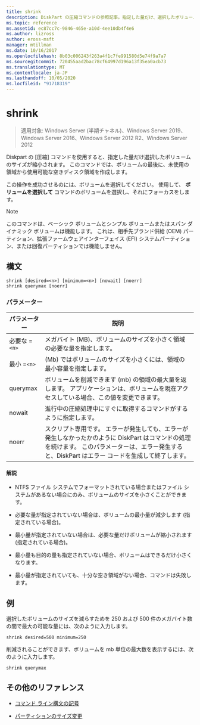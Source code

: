 ```yaml
---
title: shrink
description: DiskPart の圧縮コマンドの参照記事。指定した量だけ、選択したボリュームのサイズが小さくなります。
ms.topic: reference
ms.assetid: ec87cc7c-9846-465e-a10d-4ee10db4f4e6
ms.author: lizross
author: eross-msft
manager: mtillman
ms.date: 10/16/2017
ms.openlocfilehash: 8b03c006243f263a4f1c7fe991580d5e74f9a7a7
ms.sourcegitcommit: 720455aad2bac78cf64997d196a13f35ea0acb73
ms.translationtype: MT
ms.contentlocale: ja-JP
ms.lasthandoff: 10/05/2020
ms.locfileid: "91718319"
---
```

# <a name="shrink"></a>shrink

> 適用対象: Windows Server (半期チャネル)、Windows Server 2019、Windows Server 2016、Windows Server 2012 R2、Windows Server 2012

Diskpart の [圧縮] コマンドを使用すると、指定した量だけ選択したボリュームのサイズが縮小されます。 このコマンドでは、ボリュームの最後に、未使用の領域から使用可能な空きディスク領域を作成します。

この操作を成功させるのには、ボリュームを選択してください。 使用して、 **ボリュームを選択して** コマンドのボリュームを選択し、それにフォーカスをします。

> [!NOTE]
> このコマンドは、ベーシック ボリュームとシンプル ボリュームまたはスパン ダイナミック ボリュームは機能します。 これは、相手先ブランド供給 (OEM) パーティション、拡張ファームウェアインターフェイス (EFI) システムパーティション、または回復パーティションでは機能しません。

## <a name="syntax"></a>構文

```
shrink [desired=<n>] [minimum=<n>] [nowait] [noerr]
shrink querymax [noerr]
```

### <a name="parameters"></a>パラメーター

| パラメーター | 説明 |
|--|--|
| 必要な =`<n>` | メガバイト (MB)、ボリュームのサイズを小さく領域の必要な量を指定します。 |
| 最小 =`<n>` | (Mb) ではボリュームのサイズを小さくには、領域の最小容量を指定します。 |
| querymax | ボリュームを削減できます (mb) の領域の最大量を返します。 アプリケーションは、ボリュームを現在アクセスしている場合、この値を変更できます。 |
| nowait | 進行中の圧縮処理中にすぐに取得するコマンドがするように指定します。 |
| noerr | スクリプト専用です。 エラーが発生しても、エラーが発生しなかったかのように DiskPart はコマンドの処理を続けます。 このパラメーターは、エラー発生すると、DiskPart はエラー コードを生成して終了します。 |

#### <a name="remarks"></a>解説

- NTFS ファイル システムでフォーマットされている場合またはファイル システムがあるない場合にのみ、ボリュームのサイズを小さくことができます。

- 必要な量が指定されていない場合は、ボリュームの最小量が減少します (指定されている場合)。

- 最小量が指定されていない場合は、必要な量だけボリュームが縮小されます (指定されている場合)。

- 最小量も目的の量も指定されていない場合、ボリュームはできるだけ小さくなります。

- 最小量が指定されていても、十分な空き領域がない場合、コマンドは失敗します。

## <a name="examples"></a>例

選択したボリュームのサイズを減らすためを 250 および 500 件のメガバイト数の間で最大の可能な量には、次のように入力します。

```
shrink desired=500 minimum=250
```

削減されることができます、ボリュームを mb 単位の最大数を表示するには、次のように入力します。

```
shrink querymax
```

## <a name="additional-references"></a>その他のリファレンス

- [コマンド ライン構文の記号](command-line-syntax-key.md)

- [パーティションのサイズ変更](/powershell/module/storage/resize-partition?view=win10-ps&preserve-view=true)
